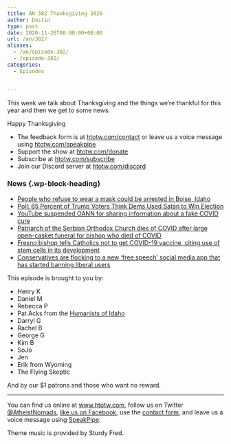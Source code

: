```yaml
---
title: AN 382 Thanksgiving 2020
author: Dustin
type: post
date: 2020-11-26T08:00:00+00:00
url: /an/382/
aliases:
  - /an/episode-382/
  - /episode-382/
categories:
  - Episodes


---
```

<div id="buzzsprout-player-10552727"></div><script src="https://www.buzzsprout.com/1983601/10552727-382-thanksgiving-2020.js?container_id=buzzsprout-player-10552727&player=small" type="text/javascript" charset="utf-8"></script>

This week we talk about Thanksgiving and the things we’re thankful for this year and then we get to some news.

Happy Thanksgiving

<!--more-->

 * The feedback form is at [htotw.com/contact](https://htotw.com/contact) or leave us a voice message using <a href="https://htotw.com/speakpipe" target="_blank" rel="noopener noreferrer">htotw.com/speakpipe</a>
 * Support the show at <a href="https://htotw.com/donate" target="_blank" rel="payment noopener noreferrer">htotw.com/donate</a>
 * Subscribe at <a href="https://htotw.com/subscribe" target="_blank" rel="noopener noreferrer">htotw.com/subscribe</a>
 * Join our Discord server at <a href="https://htotw.com/discord" target="_blank" rel="noopener noreferrer">htotw.com/discord</a>

### News {.wp-block-heading}

  * [People who refuse to wear a mask could be arrested in Boise, Idaho][1]
  * [Poll: 65 Percent of Trump Voters Think Dems Used Satan to Win Election][2]
  * [YouTube suspended OANN for sharing information about a fake COVID cure][3]
  * [Patriarch of the Serbian Orthodox Church dies of COVID after large open-casket funeral for bishop who died of COVID][4]
  * [Fresno bishop tells Catholics not to get COVID-19 vaccine, citing use of stem cells in its development][5]
  * [Conservatives are flocking to a new ‘free speech’ social media app that has started banning liberal users][6]

This episode is brought to you by:

  * Henry K
  * Daniel M
  * Rebecca P
  * Pat Acks from the <a href="https://www.humanistsofidaho.org" target="_blank" rel="noopener noreferrer">Humanists of Idaho</a>
  * Darryl G
  * Rachel B
  * George G
  * Kim B
  * SoJo
  * Jen
  * Erik from Wyoming
  * The Flying Skeptic

And by our $1 patrons and those who want no reward.

<hr class="wp-block-separator" />

You can find us online at <a href="https://www.htotw.com/" target="_blank" rel="noopener noreferrer">www.htotw.com</a>, follow us on Twitter <a href="https://htotw.com/twitter" target="_blank" rel="noopener noreferrer">@AtheistNomads</a>, <a href="https://htotw.com/facebook" target="_blank" rel="noopener noreferrer">like us on Facebook</a>, use the [contact form](https://htotw.com/contact), and leave us a voice message using <a href="https://htotw.com/speakpipe" target="_blank" rel="noopener noreferrer">SpeakPipe</a>.

Theme music is provided by Sturdy Fred.

 [1]: https://katu.com/news/local/people-who-refuse-to-wear-a-mask-could-be-arrested-in-boise-idaho
 [2]: https://thebiznews.org/2020/11/24/poll-65-percent-of-trump-voters-think-dems-used-satan-to-win-election/
 [3]: https://www.axios.com/youtube-temporarily-suspends-demonetizes-oann-420e8ea9-66c1-4eab-9754-6e3b708483c9.html
 [4]: https://friendlyatheist.patheos.com/2020/11/21/church-head-dies-of-covid-after-open-casket-funeral-for-bishop-who-died-of-covid/
 [5]: https://ktla.com/news/coronavirus/fresno-bishop-tells-catholics-not-to-get-covid-19-vaccine-citing-use-of-stem-cells-in-its-development/
 [6]: https://www.nbcnews.com/tech/tech-news/conservatives-flock-free-speech-social-media-app-which-has-started-n1232844